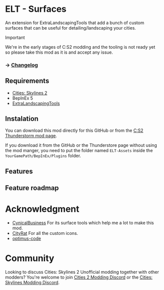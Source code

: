 # ELT - Surfaces
An extension for ExtraLandscapingTools that add a bunch of custom surfaces that can be useful for detailing/landscaping your cities.

> [!IMPORTANT]  
> We're in the early stages of C:S2 modding and the tooling is not ready yet so please take this mod as it is and accept any issue.

### -> [Changelog](https://github.com/AlphaGaming7780/ExtraLandscapingTools/blob/main/CHANGELOG.md)

## Requirements

- [Cities: Skylines 2](https://store.steampowered.com/app/949230/Cities_Skylines_II/)
- BepInEx 5
- [ExtraLandscapingTools](https://github.com/AlphaGaming7780/ExtraLandscapingTools)

## Instalation 

You can download this mod directly for this GitHub or from the [C:S2 Thunderstorm mod page](https://github.com/AlphaGaming7780/ELT-Assets/blob/DEV/CHANGELOG.md).

If you download it from the GitHub or the Thunderstore page without using the mod manger, you need to put the folder named `ELT-Assets` inside the `YourGamePath/BepInEx/Plugins` folder.

## Features


## Feature roadmap


# Acknowledgment
- [CynicalBusiness](https://lab.vevox.io/games/cities-skylines-2/surface-tools/-/tree/develop?ref_type=heads) For its surface tools which help me a lot to make this mod.
- [CityRat](https://thunderstore.io/c/cities-skylines-ii/p/CityRat/) For all the custom icons.
- [optimus-code](https://thunderstore.io/c/cities-skylines-ii/p/Cities2Modding/)

# Community
Looking to discuss Cities: Skylines 2 Unofficial modding together with other modders? You're welcome to join [Cities 2 Modding Discord](https://discord.gg/vd7HXnpPJf) or the [Cities: Skylines Modding Discord](https://discord.gg/27CVdGFA47).
